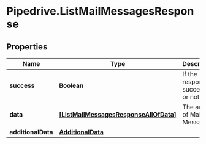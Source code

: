 # Pipedrive.ListMailMessagesResponse

## Properties

Name | Type | Description | Notes
------------ | ------------- | ------------- | -------------
**success** | **Boolean** | If the response is successful or not | [optional] 
**data** | [**[ListMailMessagesResponseAllOfData]**](ListMailMessagesResponseAllOfData.md) | The array of Mail Messages | [optional] 
**additionalData** | [**AdditionalData**](AdditionalData.md) |  | [optional] 


